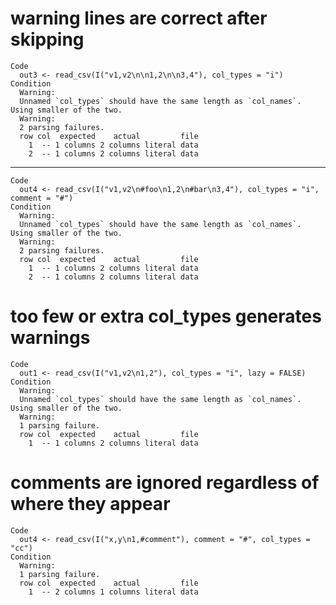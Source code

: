 # warning lines are correct after skipping

    Code
      out3 <- read_csv(I("v1,v2\n\n1,2\n\n3,4"), col_types = "i")
    Condition
      Warning:
      Unnamed `col_types` should have the same length as `col_names`. Using smaller of the two.
      Warning:
      2 parsing failures.
      row col  expected    actual         file
        1  -- 1 columns 2 columns literal data
        2  -- 1 columns 2 columns literal data

---

    Code
      out4 <- read_csv(I("v1,v2\n#foo\n1,2\n#bar\n3,4"), col_types = "i", comment = "#")
    Condition
      Warning:
      Unnamed `col_types` should have the same length as `col_names`. Using smaller of the two.
      Warning:
      2 parsing failures.
      row col  expected    actual         file
        1  -- 1 columns 2 columns literal data
        2  -- 1 columns 2 columns literal data

# too few or extra col_types generates warnings

    Code
      out1 <- read_csv(I("v1,v2\n1,2"), col_types = "i", lazy = FALSE)
    Condition
      Warning:
      Unnamed `col_types` should have the same length as `col_names`. Using smaller of the two.
      Warning:
      1 parsing failure.
      row col  expected    actual         file
        1  -- 1 columns 2 columns literal data

# comments are ignored regardless of where they appear

    Code
      out4 <- read_csv(I("x,y\n1,#comment"), comment = "#", col_types = "cc")
    Condition
      Warning:
      1 parsing failure.
      row col  expected    actual         file
        1  -- 2 columns 1 columns literal data

